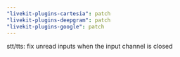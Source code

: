 ```yaml
---
"livekit-plugins-cartesia": patch
"livekit-plugins-deepgram": patch
"livekit-plugins-google": patch
---
```


stt/tts: fix unread inputs when the input channel is closed
